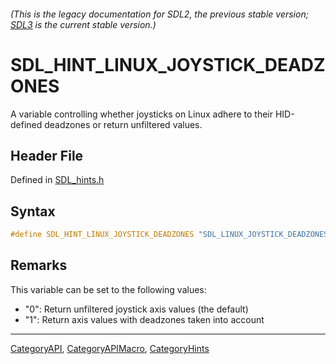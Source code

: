 ###### (This is the legacy documentation for SDL2, the previous stable version; [SDL3](https://wiki.libsdl.org/SDL3/) is the current stable version.)
# SDL_HINT_LINUX_JOYSTICK_DEADZONES

A variable controlling whether joysticks on Linux adhere to their HID-defined deadzones or return unfiltered values.

## Header File

Defined in [SDL_hints.h](https://github.com/libsdl-org/SDL/blob/SDL2/include/SDL_hints.h)

## Syntax

```c
#define SDL_HINT_LINUX_JOYSTICK_DEADZONES "SDL_LINUX_JOYSTICK_DEADZONES"
```

## Remarks

This variable can be set to the following values:

- "0": Return unfiltered joystick axis values (the default)
- "1": Return axis values with deadzones taken into account

----
[CategoryAPI](CategoryAPI), [CategoryAPIMacro](CategoryAPIMacro), [CategoryHints](CategoryHints)

